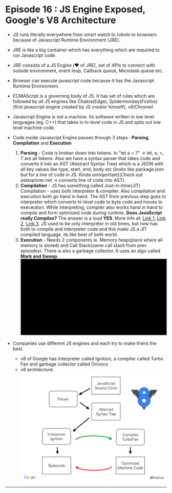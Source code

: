 # Episode 16 : JS Engine Exposed, Google's V8 Architecture

* JS runs literally everywhere from smart watch to robots to browsers because of Javascript Runtime Environment (JRE).

* JRE is like a big container which has everything which are required to run Javascript code.

* JRE consists of a JS Engine (❤️ of JRE), set of APIs to connect with outside environment, event loop, Callback queue, Microtask queue etc.

* Browser can execute javascript code because it has the Javascript Runtime Environment. 

* ECMAScript is a governing body of JS. It has set of rules which are followed by all JS engines like Chakra(Edge), Spidermonkey(Firefox)(first javascript engine created by JS creator himself), v8(Chrome)

* Javascript Engine is not a machine. Its software written in low level languages (eg. C++) that takes in hi-level code in JS and spits out low level machine code.

* Code inside Javascript Engine passes through 3 steps : **Parsing**, **Compilation** and **Execution**
    1. **Parsing** - Code is broken down into tokens. In "let a = 7" -> let, a, =, 7 are all tokens. Also we have a syntax parser that takes code and converts it into an AST (Abstract Syntax Tree) which is a JSON with all key values like type, start, end, body etc (looks like package.json but for a line of code in JS. Kinda unimportant)(Check out astexplorer.net -> converts line of code into AST).
    2. **Compilation** - JS has something called Just-in-time(JIT) Compilation - uses both interpreter & compiler. Also compilation and execution both go hand in hand. The AST from previous step goes to interpreter which converts hi-level code to byte code and moves to execeution. While interpreting, compiler also works hand in hand to compile and form optimized code during runtime. **Does JavaScript really Compiles?** The answer is a loud **YES**. More info at: [Link 1](https://github.com/getify/You-Dont-Know-JS/blob/2nd-ed/get-started/ch1.md#whats-in-an-interpretation), [Link 2](https://web.stanford.edu/class/cs98si/slides/overview.html), [Link 3](https://blog.greenroots.info/javascript-interpreted-or-compiled-the-debate-is-over-ckb092cv302mtl6s17t14hq1j). JS used to be only interpreter in old times, but now has both to compile and interpreter code and this make JS a JIT compiled language, its like best of both world.
    3. **Execution** - Needs 2 components ie. Memory heap(place where all memory is stored) and Call Stack(same call stack from prev episodes). There is also a garbage collector. It uses an algo called **Mark and Sweep**.
    ![JS Engine Demo](/assets/jsenginegif.gif)

* Companies use different JS engines and each try to make theirs the best.
    * v8 of Google has Interpreter called Ignition, a compiler called Turbo Fan and garbage collector called Orinoco
    * v8 architecture:
    ![JS Engine Demo](/assets/jsengine.png)




<hr>